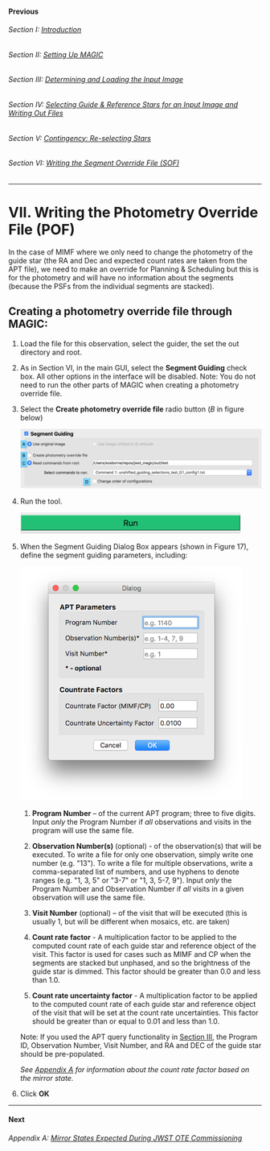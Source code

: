 #### Previous

###### Section I: [Introduction](i_introduction.md)

###### Section II: [Setting Up MAGIC](ii_setting_up.md)

###### Section III: [Determining and Loading the Input Image](iii_determining_and_loading_the_input_image.md)

###### Section IV: [Selecting Guide & Reference Stars for an Input Image and Writing Out Files](iv_select_stars_and_write_files.md)

###### Section V: [Contingency: Re-selecting Stars](v_contingency_reselect_stars.md)

###### Section VI: [Writing the Segment Override File (SOF)](vi_write_sof.md)

-----------------------------------------

VII.	Writing the Photometry Override File (POF)
================================================
In the case of MIMF where we only need to change the photometry of the guide star (the RA and Dec and expected count rates are taken from the APT file), we need to make an override for Planning & Scheduling but this is for the photometry and will have no information about the segments (because the PSFs from the individual segments are stacked).


Creating a photometry override file through MAGIC:
--------------------------------------------------
1. Load the file for this observation, select the guider, the set the out directory and root.

2. As in Section VI, in the main GUI, select the **Segment Guiding** check box. All other options in the interface will be disabled. Note: You do not need to run the other parts of MAGIC when creating a photometry override file.

3. Select the **Create photometry override file** radio button (*B* in figure below)

   ![Segment Guiding Section of the Main GUI](./figs/figure13_segment_guiding.png)

4. Run the tool.

   ![Run MAGIC](./figs/figure_a_run.png)

5. When the Segment Guiding Dialog Box appears (shown in Figure 17), define the segment guiding parameters, including:

   ![Photometry Override Dialog Box](./figs/figure17_photometry_override_dialog.png)

   1. **Program Number** – of the current APT program; three to five digits. Input *only* the Program Number if *all* observations and visits in the program will use the same file.

   2. **Observation Number(s)** (optional) - of the observation(s) that will be executed. To write a file for only one observation, simply write one number (e.g. "13"). To write a file for multiple observations, write a comma-separated list of numbers, and use hyphens to denote ranges (e.g. "1, 3, 5" or "3-7" or "1, 3, 5-7, 9"). Input *only* the Program Number and Observation Number if *all* visits in a given observation will use the same file.

   3. **Visit Number** (optional) – of the visit that will be executed (this is usually 1, but will be different when mosaics, etc. are taken)

   4. **Count rate factor** - A multiplication factor to be applied to the computed count rate of each guide star and reference object of the visit. This factor is used for cases such as MIMF and CP when the segments are stacked but unphased, and so the brightness of the guide star is dimmed. This factor should be greater than 0.0 and less than 1.0.

   5. **Count rate uncertainty factor** - A multiplication factor to be applied to the computed count rate of each guide star and reference object of the visit that will be set at the count rate uncertainties. This factor should be greater than or equal to 0.01 and less than 1.0.

   Note: If you used the APT query functionality in [Section III](iii_determining_and_loading_the_input_image.md), the Program ID, Observation Number, Visit Number, and RA and DEC of the guide star should be pre-populated.

   *See [Appendix A](appendix_mirror_states.md) for information about the count rate factor based on the mirror state.*

6. Click **OK**

---------------------------------

#### Next

###### Appendix A: [Mirror States Expected During JWST OTE Commissioning](appendix_mirror_states.md)
